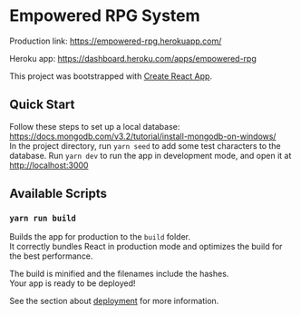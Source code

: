 # Empowered RPG System

Production link: https://empowered-rpg.herokuapp.com/

Heroku app: https://dashboard.heroku.com/apps/empowered-rpg

This project was bootstrapped with [Create React App](https://github.com/facebook/create-react-app).

## Quick Start

Follow these steps to set up a local database: https://docs.mongodb.com/v3.2/tutorial/install-mongodb-on-windows/<br>
In the project directory, run `yarn seed` to add some test characters to the database.
Run `yarn dev` to run the app in development mode, and open it at [http://localhost:3000](http://localhost:3000)

## Available Scripts

### `yarn run build`

Builds the app for production to the `build` folder.<br>
It correctly bundles React in production mode and optimizes the build for the best performance.

The build is minified and the filenames include the hashes.<br>
Your app is ready to be deployed!

See the section about [deployment](https://facebook.github.io/create-react-app/docs/deployment) for more information.
